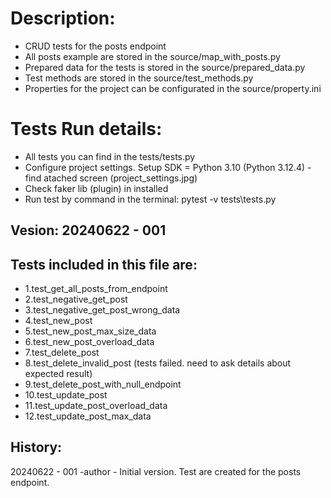 # Description:
 - CRUD tests for the posts endpoint
 - All posts example are stored in the source/map_with_posts.py
 - Prepared data for the tests is stored in the source/prepared_data.py
 - Test methods are stored in the source/test_methods.py
 - Properties for the project can be configurated in the source/property.ini

# Tests Run details:
 - All tests you can find in the tests/tests.py
 -  Configure project settings. Setup SDK = Python 3.10 (Python 3.12.4) - find atached screen (project_settings.jpg)
 -  Check faker lib (plugin) in installed
 -  Run test by command in the terminal: pytest -v tests\tests.py

##  Vesion: 20240622 - 001

## Tests included in this file are:
- 1.test_get_all_posts_from_endpoint
- 2.test_negative_get_post
- 3.test_negative_get_post_wrong_data
- 4.test_new_post
- 5.test_new_post_max_size_data
- 6.test_new_post_overload_data
- 7.test_delete_post
- 8.test_delete_invalid_post (tests failed. need to ask details about expected result)
- 9.test_delete_post_with_null_endpoint
- 10.test_update_post
- 11.test_update_post_overload_data
- 12.test_update_post_max_data

## History: 
20240622 - 001 -author - Initial version. Test are created for the posts endpoint.
